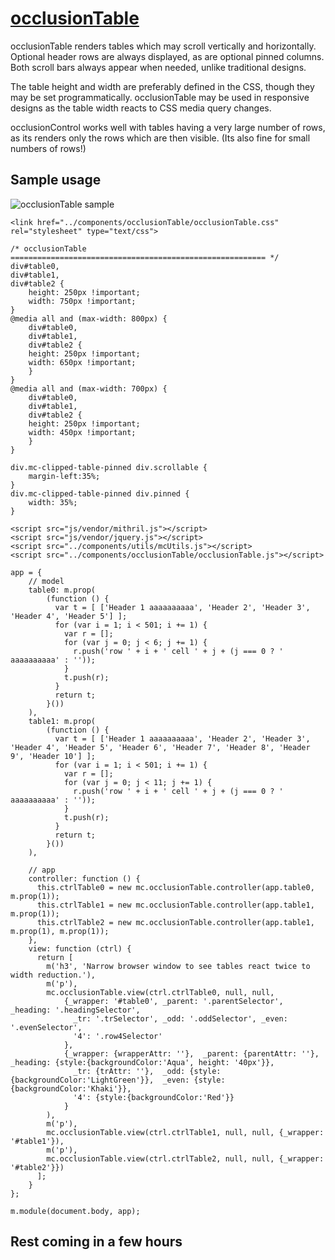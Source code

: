 # [occlusionTable](https://github.com/eddyystop/mithril-components/tree/master/components/occlusionTable)

occlusionTable renders tables which may scroll vertically and horizontally.
Optional header rows are always displayed, as are optional pinned columns.
Both scroll bars always appear when needed, unlike traditional designs. 

The table height and width are preferably defined in the CSS, though they may be set programmatically.
occlusionTable may be used in responsive designs as the table width reacts to CSS media query changes.

occlusionControl works well with tables having a very large number of rows, 
as its renders only the rows which are then visible. (Its also fine for small numbers of rows!)

## Sample usage
![occlusionTable sample](https://github.com/eddyystop/mithril-components/blob/master/components/occlusionTable/sample.jpg)
```
<link href="../components/occlusionTable/occlusionTable.css" rel="stylesheet" type="text/css">

/* occlusionTable ========================================================= */
div#table0,
div#table1,
div#table2 {
    height: 250px !important;
    width: 750px !important;
}
@media all and (max-width: 800px) {
    div#table0,
    div#table1,
    div#table2 {
    height: 250px !important;
    width: 650px !important;
    }
}
@media all and (max-width: 700px) {
    div#table0,
    div#table1,
    div#table2 {
    height: 250px !important;
    width: 450px !important;
    }
}

div.mc-clipped-table-pinned div.scrollable {
    margin-left:35%;
}
div.mc-clipped-table-pinned div.pinned {
    width: 35%;
}

<script src="js/vendor/mithril.js"></script>
<script src="js/vendor/jquery.js"></script>
<script src="../components/utils/mcUtils.js"></script>
<script src="../components/occlusionTable/occlusionTable.js"></script>

app = {
    // model
    table0: m.prop(
        (function () {
          var t = [ ['Header 1 aaaaaaaaaa', 'Header 2', 'Header 3', 'Header 4', 'Header 5'] ];
          for (var i = 1; i < 501; i += 1) {
            var r = [];
            for (var j = 0; j < 6; j += 1) {
              r.push('row ' + i + ' cell ' + j + (j === 0 ? ' aaaaaaaaaa' : ''));
            }
            t.push(r);
          }
          return t;
        }())
    ),
    table1: m.prop(
        (function () {
          var t = [ ['Header 1 aaaaaaaaaa', 'Header 2', 'Header 3', 'Header 4', 'Header 5', 'Header 6', 'Header 7', 'Header 8', 'Header 9', 'Header 10'] ];
          for (var i = 1; i < 501; i += 1) {
            var r = [];
            for (var j = 0; j < 11; j += 1) {
              r.push('row ' + i + ' cell ' + j + (j === 0 ? ' aaaaaaaaaa' : ''));
            }
            t.push(r);
          }
          return t;
        }())
    ),
    
    // app
    controller: function () {
      this.ctrlTable0 = new mc.occlusionTable.controller(app.table0, m.prop(1));
      this.ctrlTable1 = new mc.occlusionTable.controller(app.table1, m.prop(1));
      this.ctrlTable2 = new mc.occlusionTable.controller(app.table1, m.prop(1), m.prop(1));
    },
    view: function (ctrl) {
      return [
        m('h3', 'Narrow browser window to see tables react twice to width reduction.'),
        m('p'),
        mc.occlusionTable.view(ctrl.ctrlTable0, null, null,
            {_wrapper: '#table0', _parent: '.parentSelector', _heading: '.headingSelector',
              _tr: '.trSelector', _odd: '.oddSelector', _even: '.evenSelector',
              '4': '.row4Selector'
            },
            {_wrapper: {wrapperAttr: ''},  _parent: {parentAttr: ''},  _heading: {style:{backgroundColor:'Aqua', height: '40px'}},
              _tr: {trAttr: ''},  _odd: {style:{backgroundColor:'LightGreen'}},  _even: {style:{backgroundColor:'Khaki'}},
              '4': {style:{backgroundColor:'Red'}}
            }
        ),
        m('p'),
        mc.occlusionTable.view(ctrl.ctrlTable1, null, null, {_wrapper: '#table1'}),
        m('p'),
        mc.occlusionTable.view(ctrl.ctrlTable2, null, null, {_wrapper: '#table2'}})
      ];
    }
};

m.module(document.body, app);
```

## Rest coming in a few hours